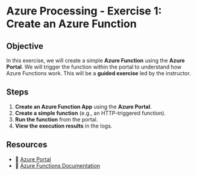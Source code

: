 # Azure Processing - Exercise 1: Create an Azure Function

## **Objective**  

In this exercise, we will create a simple **Azure Function** using the **Azure Portal**. We will trigger the function within the portal to understand how Azure Functions work. This will be a **guided exercise** led by the instructor.  

## **Steps**  

1. **Create an Azure Function App** using the **Azure Portal**.  
2. **Create a simple function** (e.g., an HTTP-triggered function).  
3. **Run the function** from the portal.  
4. **View the execution results** in the logs.  

## **Resources**  

- 📌 [Azure Portal](https://portal.azure.com)  
- 📖 [Azure Functions Documentation](https://learn.microsoft.com/en-us/azure/azure-functions/)
